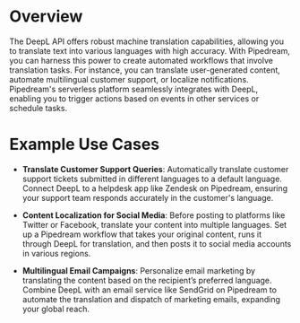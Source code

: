 # Overview

The DeepL API offers robust machine translation capabilities, allowing you to translate text into various languages with high accuracy. With Pipedream, you can harness this power to create automated workflows that involve translation tasks. For instance, you can translate user-generated content, automate multilingual customer support, or localize notifications. Pipedream's serverless platform seamlessly integrates with DeepL, enabling you to trigger actions based on events in other services or schedule tasks.

# Example Use Cases

- **Translate Customer Support Queries**: Automatically translate customer support tickets submitted in different languages to a default language. Connect DeepL to a helpdesk app like Zendesk on Pipedream, ensuring your support team responds accurately in the customer's language.

- **Content Localization for Social Media**: Before posting to platforms like Twitter or Facebook, translate your content into multiple languages. Set up a Pipedream workflow that takes your original content, runs it through DeepL for translation, and then posts it to social media accounts in various regions.

- **Multilingual Email Campaigns**: Personalize email marketing by translating the content based on the recipient’s preferred language. Combine DeepL with an email service like SendGrid on Pipedream to automate the translation and dispatch of marketing emails, expanding your global reach.

